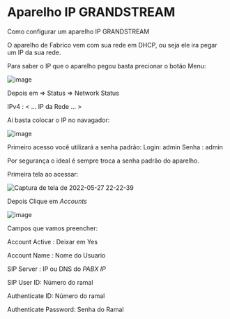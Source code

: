 # Aparelho IP GRANDSTREAM
Como configurar um aparelho IP GRANDSTREAM

O aparelho de Fabrico vem com sua rede em DHCP, ou seja ele ira pegar um IP da sua rede.

Para saber o IP que o aparelho pegou basta precionar o botão Menu: 

![image](https://user-images.githubusercontent.com/102430464/170803976-13ab892c-fb19-488d-b4b1-9c1e2f74c156.png)


Depois em => Status => Network Status 

IPv4 : < ... IP da Rede ... >
  
Ai basta colocar o IP no navagador:
  

![image](https://user-images.githubusercontent.com/102430464/170804100-7b551a42-9928-4316-ac84-5dc09d25fb21.png)


Primeiro acesso você utilizará a senha padrão:
Login: admin
Senha : admin

Por segurança o ideal é sempre troca a senha padrão do aparelho.
  
  
Primeira tela ao acessar:
  
 
  
  
  ![Captura de tela de 2022-05-27 22-22-39](https://user-images.githubusercontent.com/102430464/170804284-4f74493c-4716-40ba-bce0-070507c508a5.jpg)


  
 Depois Clique em *Accounts*
 
 ![image](https://user-images.githubusercontent.com/102430464/170804418-1a83824a-23f5-4b31-9721-6ff66fb69fa7.png)


Campos que vamos preencher:


Account Active : Deixar em Yes


Account Name : Nome do Usuario


SIP Server : IP ou DNS do *PABX IP*


SIP User ID: Número do ramal


Authenticate ID: Número do ramal 


Authenticate Password: Senha do Ramal








 
 
 
 
 
 
 
 
 
